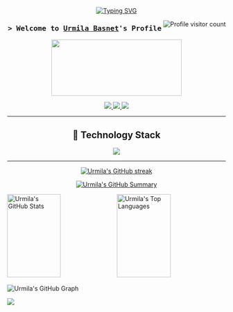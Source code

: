 <p align="center">
  <a href="https://github.com/Urmila111"><img src="https://readme-typing-svg.herokuapp.com?font=Fira+Code&pause=1000&color=F700FF&width=435&lines=Backend+Developer;Finance+%26+Cybersecurity+Enthusiast;AI+%7C+Quant+Learner;Aspiring+Financial+Engineer" alt="Typing SVG" /></a>
</p>

<a href="https://komarev.com/ghpvc/?username=Urmila111">
  <img align="right" src="https://komarev.com/ghpvc/?username=Urmila111&label=Visitors&color=F700FF&style=flat" alt="Profile visitor count" />
</a>

<!-- Intro -->
<h3 align="center">
        <samp>&gt; Welcome to 
                <b><a target="_blank" href="https://www.linkedin.com/in/urmila-basnet/">Urmila Basnet</a>'s Profile</b>
        </samp>
</h3>

<!-- 🎵 Spotify or any custom visual -->
<p align="center">
  <a href="https://www.youtube.com/watch?v=DXCd7Moy3to&list=RDDXCd7Moy3to&start_radio=1"><img src="https://raw.githubusercontent.com/trinib/spotify-github-profile/master/img/default.svg" height="130" width="300" /></a>
</p>

<!-- Socials -->
<p align="center">
 <a href="https://www.linkedin.com/in/urmila-basnet/" target="_blank">
  <img src="https://img.shields.io/badge/LinkedIn-0077B5?style=for-the-badge&logo=linkedin&logoColor=white" />
 </a>
 <a href="https://twitter.com/_urmila_basnet" target="_blank">
  <img src="https://img.shields.io/badge/Twitter-1DA1F2?style=for-the-badge&logo=twitter&logoColor=white" />
 </a>
 <a href="https://www.facebook.com/urmila.basnet.71" target="_blank">
  <img src="https://img.shields.io/badge/Facebook-20BEFF?style=for-the-badge&logo=facebook&logoColor=white" />
 </a>
</p>

---

<h2 align="center">🧰 Technology Stack</h2>
<p align="center">
  <a href="https://skillicons.dev">
    <img src="https://skillicons.dev/icons?i=nodejs,express,mongodb,react,vercel,git,linux,python,typescript,docker,figma,postgresql,tailwind&perline=10" />
  </a>
</p>

---

<p align="center">
  <a href="https://github.com/Urmila111">
    <img src="https://github-readme-streak-stats.herokuapp.com/?user=Urmila111&theme=radical&border=7F3FBF&background=0D1117" alt="Urmila's GitHub streak" />
  </a>
</p>

<p align="center">
  <a href="https://github.com/Urmila111">
    <img src="https://github-profile-summary-cards.vercel.app/api/cards/profile-details?username=Urmila111&theme=radical" alt="Urmila's GitHub Summary" />
  </a>
</p>

<a>
  <a href="https://github.com/Urmila111"><img alt="Urmila's GitHub Stats" src="https://denvercoder1-github-readme-stats.vercel.app/api?username=Urmila111&show_icons=true&count_private=true&theme=react&border_color=7F3FBF&bg_color=0D1117&title_color=F85D7F&icon_color=F8D866" height="192px" width="49.5%" /></a>
  <a href="https://github.com/Urmila111"><img alt="Urmila's Top Languages" src="https://denvercoder1-github-readme-stats.vercel.app/api/top-langs/?username=Urmila111&langs_count=8&layout=compact&theme=react&border_color=7F3FBF&bg_color=0D1117&title_color=F85D7F&icon_color=F8D866" height="192px" width="49.5%" /></a>
  <br/>
</a>

![Urmila's GitHub Graph](https://github-readme-activity-graph.vercel.app/graph?username=Urmila111&custom_title=Urmila%20Basnet's%20GitHub%20Activity%20Graph&bg_color=0D1117&color=7F3FBF&line=7F3FBF&point=7F3FBF&area_color=FFFFFF&title_color=FFFFFF&area=true)

![](https://activity-graph.herokuapp.com/graph?username=Urmila111&custom_title=Urmila%27s%20Contribution%20Graph&theme=react-dark)
